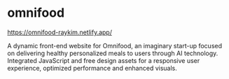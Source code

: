 # omnifood

https://omnifood-raykim.netlify.app/

A dynamic front-end website for Omnifood, an imaginary start-up focused on delivering healthy personalized meals to users through AI technology. Integrated JavaScript and free design assets for a responsive user experience, optimized performance and enhanced visuals.

